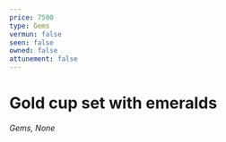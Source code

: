 ```yaml
---
price: 7500
type: Gems
vermun: false
seen: false
owned: false
attunement: false
---
```

# Gold cup set with emeralds

*Gems, None*
